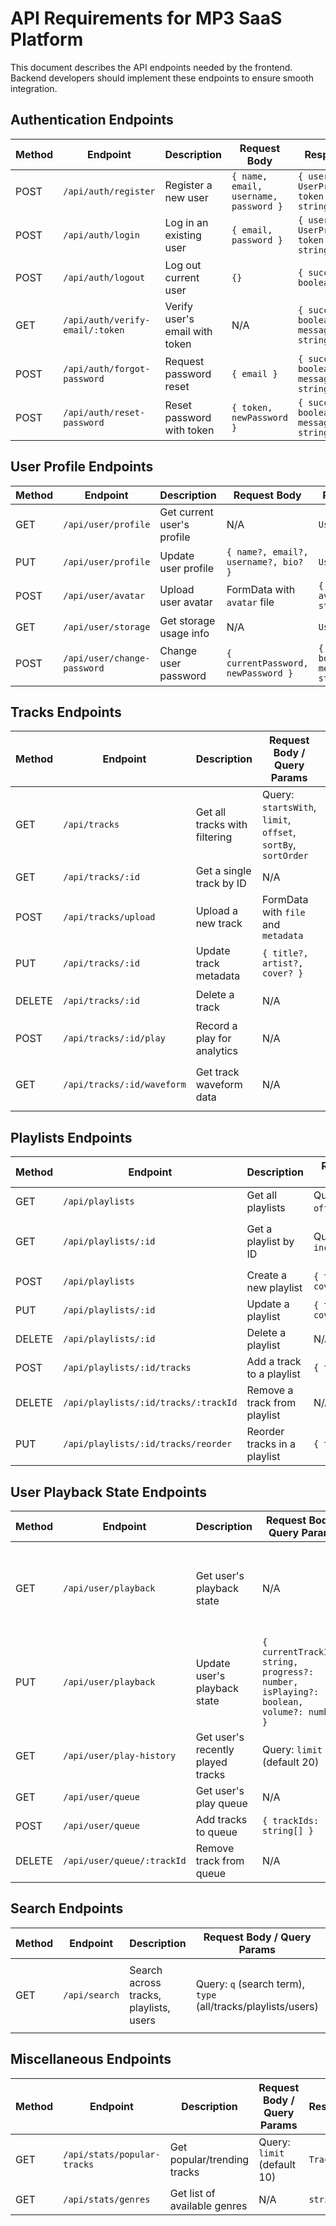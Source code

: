 
# API Requirements for MP3 SaaS Platform

This document describes the API endpoints needed by the frontend. Backend developers should implement these endpoints to ensure smooth integration.

## Authentication Endpoints

| Method | Endpoint                  | Description                                      | Request Body                                    | Response                                |
|--------|---------------------------|--------------------------------------------------|------------------------------------------------|----------------------------------------|
| POST   | `/api/auth/register`      | Register a new user                              | `{ name, email, username, password }`          | `{ user: UserProfile, token: string }` |
| POST   | `/api/auth/login`         | Log in an existing user                          | `{ email, password }`                          | `{ user: UserProfile, token: string }` |
| POST   | `/api/auth/logout`        | Log out current user                             | `{}`                                           | `{ success: boolean }`                 |
| GET    | `/api/auth/verify-email/:token` | Verify user's email with token             | N/A                                            | `{ success: boolean, message: string }`|
| POST   | `/api/auth/forgot-password` | Request password reset                         | `{ email }`                                    | `{ success: boolean, message: string }`|
| POST   | `/api/auth/reset-password` | Reset password with token                       | `{ token, newPassword }`                       | `{ success: boolean, message: string }`|

## User Profile Endpoints

| Method | Endpoint                  | Description                                      | Request Body                                    | Response                                |
|--------|---------------------------|--------------------------------------------------|------------------------------------------------|----------------------------------------|
| GET    | `/api/user/profile`       | Get current user's profile                       | N/A                                            | `UserProfile`                          |
| PUT    | `/api/user/profile`       | Update user profile                              | `{ name?, email?, username?, bio? }`           | `UserProfile`                          |
| POST   | `/api/user/avatar`        | Upload user avatar                               | FormData with `avatar` file                    | `{ avatarUrl: string }`                |
| GET    | `/api/user/storage`       | Get storage usage info                           | N/A                                            | `UserStorage`                          |
| POST   | `/api/user/change-password` | Change user password                           | `{ currentPassword, newPassword }`             | `{ success: boolean, message: string }`|

## Tracks Endpoints

| Method | Endpoint                  | Description                                      | Request Body / Query Params                    | Response                                |
|--------|---------------------------|--------------------------------------------------|------------------------------------------------|----------------------------------------|
| GET    | `/api/tracks`             | Get all tracks with filtering                    | Query: `startsWith`, `limit`, `offset`, `sortBy`, `sortOrder` | `Track[]`                    |
| GET    | `/api/tracks/:id`         | Get a single track by ID                         | N/A                                            | `Track`                                |
| POST   | `/api/tracks/upload`      | Upload a new track                               | FormData with `file` and `metadata`            | `Track`                                |
| PUT    | `/api/tracks/:id`         | Update track metadata                            | `{ title?, artist?, cover? }`                  | `Track`                                |
| DELETE | `/api/tracks/:id`         | Delete a track                                   | N/A                                            | `{ success: boolean }`                 |
| POST   | `/api/tracks/:id/play`    | Record a play for analytics                      | N/A                                            | `{ success: boolean }`                 |
| GET    | `/api/tracks/:id/waveform` | Get track waveform data                         | N/A                                            | `number[]` (waveform data points)      |

## Playlists Endpoints

| Method | Endpoint                  | Description                                      | Request Body / Query Params                    | Response                                |
|--------|---------------------------|--------------------------------------------------|------------------------------------------------|----------------------------------------|
| GET    | `/api/playlists`          | Get all playlists                                | Query: `startsWith`, `limit`, `offset`, `sortBy`, `sortOrder` | `Playlist[]`                 |
| GET    | `/api/playlists/:id`      | Get a playlist by ID                             | Query: `includeTracks=true/false`              | `Playlist` (with tracks if requested)  |
| POST   | `/api/playlists`          | Create a new playlist                            | `{ title, description, coverUrl? }`            | `Playlist`                             |
| PUT    | `/api/playlists/:id`      | Update a playlist                                | `{ title?, description?, coverUrl? }`          | `Playlist`                             |
| DELETE | `/api/playlists/:id`      | Delete a playlist                                | N/A                                            | `{ success: boolean }`                 |
| POST   | `/api/playlists/:id/tracks` | Add a track to a playlist                      | `{ trackId }`                                  | `{ success: boolean }`                 |
| DELETE | `/api/playlists/:id/tracks/:trackId` | Remove a track from playlist          | N/A                                            | `{ success: boolean }`                 |
| PUT    | `/api/playlists/:id/tracks/reorder` | Reorder tracks in a playlist           | `{ trackIds: string[] }`                       | `{ success: boolean }`                 |

## User Playback State Endpoints

| Method | Endpoint                  | Description                                      | Request Body / Query Params                    | Response                                |
|--------|---------------------------|--------------------------------------------------|------------------------------------------------|----------------------------------------|
| GET    | `/api/user/playback`      | Get user's playback state                        | N/A                                            | `{ currentTrackId: string, progress: number, isPlaying: boolean, volume: number }` |
| PUT    | `/api/user/playback`      | Update user's playback state                     | `{ currentTrackId?: string, progress?: number, isPlaying?: boolean, volume?: number }` | `{ success: boolean }` |
| GET    | `/api/user/play-history`  | Get user's recently played tracks                | Query: `limit` (default 20)                    | `Track[]`                              |
| GET    | `/api/user/queue`         | Get user's play queue                            | N/A                                            | `Track[]`                              |
| POST   | `/api/user/queue`         | Add tracks to queue                              | `{ trackIds: string[] }`                       | `{ success: boolean }`                 |
| DELETE | `/api/user/queue/:trackId` | Remove track from queue                         | N/A                                            | `{ success: boolean }`                 |

## Search Endpoints

| Method | Endpoint                  | Description                                      | Request Body / Query Params                    | Response                                |
|--------|---------------------------|--------------------------------------------------|------------------------------------------------|----------------------------------------|
| GET    | `/api/search`             | Search across tracks, playlists, users           | Query: `q` (search term), `type` (all/tracks/playlists/users) | `{ tracks: Track[], playlists: Playlist[], users: UserProfile[] }` |

## Miscellaneous Endpoints

| Method | Endpoint                  | Description                                      | Request Body / Query Params                    | Response                                |
|--------|---------------------------|--------------------------------------------------|------------------------------------------------|----------------------------------------|
| GET    | `/api/stats/popular-tracks` | Get popular/trending tracks                    | Query: `limit` (default 10)                    | `Track[]`                              |
| GET    | `/api/stats/genres`       | Get list of available genres                     | N/A                                            | `string[]`                             |

